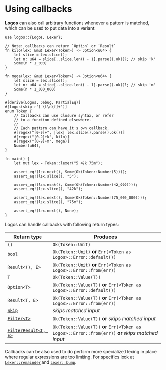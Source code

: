 # Using callbacks

**Logos** can also call arbitrary functions whenever a pattern is matched,
which can be used to put data into a variant:

```rust,no_run,no_playground
use logos::{Logos, Lexer};

// Note: callbacks can return `Option` or `Result`
fn kilo(lex: &mut Lexer<Token>) -> Option<u64> {
    let slice = lex.slice();
    let n: u64 = slice[..slice.len() - 1].parse().ok()?; // skip 'k'
    Some(n * 1_000)
}

fn mega(lex: &mut Lexer<Token>) -> Option<u64> {
    let slice = lex.slice();
    let n: u64 = slice[..slice.len() - 1].parse().ok()?; // skip 'm'
    Some(n * 1_000_000)
}

#[derive(Logos, Debug, PartialEq)]
#[logos(skip r"[ \t\n\f]+")]
enum Token {
    // Callbacks can use closure syntax, or refer
    // to a function defined elsewhere.
    //
    // Each pattern can have it's own callback.
    #[regex("[0-9]+", |lex| lex.slice().parse().ok())]
    #[regex("[0-9]+k", kilo)]
    #[regex("[0-9]+m", mega)]
    Number(u64),
}

fn main() {
    let mut lex = Token::lexer("5 42k 75m");

    assert_eq!(lex.next(), Some(Ok(Token::Number(5))));
    assert_eq!(lex.slice(), "5");

    assert_eq!(lex.next(), Some(Ok(Token::Number(42_000))));
    assert_eq!(lex.slice(), "42k");

    assert_eq!(lex.next(), Some(Ok(Token::Number(75_000_000))));
    assert_eq!(lex.slice(), "75m");

    assert_eq!(lex.next(), None);
}
```

Logos can handle callbacks with following return types:

| Return type                                                                       | Produces                                                                                            |
| --------------------------------------------------------------------------------- | --------------------------------------------------------------------------------------------------- |
| `()`                                                                              | `Ok(Token::Unit)`                                                                                   |
| `bool`                                                                            | `Ok(Token::Unit)` **or** `Err(<Token as Logos>::Error::default())`                                  |
| `Result<(), E>`                                                                   | `Ok(Token::Unit)` **or** `Err(<Token as Logos>::Error::from(err))`                                  |
| `T`                                                                               | `Ok(Token::Value(T))`                                                                               |
| `Option<T>`                                                                       | `Ok(Token::Value(T))` **or** `Err(<Token as Logos>::Error::default())`                              |
| `Result<T, E>`                                                                    | `Ok(Token::Value(T))` **or** `Err(<Token as Logos>::Error::from(err))`                              |
| [`Skip`](https://docs.rs/logos2/latest/logos/struct.Skip.html)                     | _skips matched input_                                                                               |
| [`Filter<T>`](https://docs.rs/logos2/latest/logos/enum.Filter.html)                | `Ok(Token::Value(T))` **or** _skips matched input_                                                  |
| [`FilterResult<T, E>`](https://docs.rs/logos2/latest/logos/enum.FilterResult.html) | `Ok(Token::Value(T))` **or** `Err(<Token as Logos>::Error::from(err))` **or** _skips matched input_ |

Callbacks can be also used to do perform more specialized lexing in place
where regular expressions are too limiting. For specifics look at
[`Lexer::remainder`](https://docs.rs/logos2/latest/logos/struct.Lexer.html#method.remainder) and
[`Lexer::bump`](https://docs.rs/logos2/latest/logos/struct.Lexer.html#method.bump).
